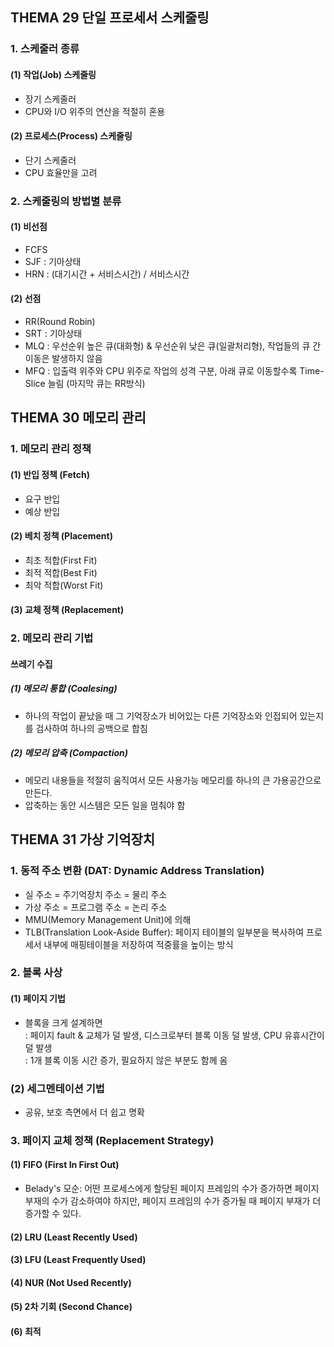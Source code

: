 ## **THEMA 29 단일 프로세서 스케줄링**

### 1. 스케줄러 종류
#### (1) 작업(Job) 스케줄링  
- 장기 스케줄러  
- CPU와 I/O 위주의 연산을 적절히 혼용  

#### (2) 프로세스(Process) 스케줄링  
- 단기 스케줄러  
- CPU 효율만을 고려  

### 2. 스케줄링의 방법별 분류
#### (1) 비선점
- FCFS
- SJF : 기아상태
- HRN : (대기시간 + 서비스시간) / 서비스시간

#### (2) 선점
- RR(Round Robin)
- SRT : 기아상태
- MLQ : 우선순위 높은 큐(대화형) & 우선순위 낮은 큐(일괄처리형), 작업들의 큐 간 이동은 발생하지 않음
- MFQ : 입출력 위주와 CPU 위주로 작업의 성격 구분, 아래 큐로 이동할수록 Time-Slice 늘림 (마지막 큐는 RR방식)



## **THEMA 30 메모리 관리**

### 1. 메모리 관리 정책
#### (1) 반입 정책 (Fetch)
- 요구 반입
- 예상 반입

#### (2) 베치 정책 (Placement)
- 최초 적합(First Fit)
- 최적 적합(Best Fit)
- 최악 적합(Worst Fit)

#### (3) 교체 정책 (Replacement)

### 2. 메모리 관리 기법
#### 쓰레기 수집  
##### (1) 메모리 통합 (Coalesing)
- 하나의 작업이 끝났을 때 그 기억장소가 비어있는 다른 기억장소와 인접되어 있는지를 검사하여 하나의 공백으로 합침
##### (2) 메모리 압축 (Compaction)
- 메모리 내용들을 적절히 움직여서 모든 사용가능 메모리를 하나의 큰 가용공간으로 만든다.
- 압축하는 동안 시스템은 모든 일을 멈춰야 함



## **THEMA 31 가상 기억장치**

### 1. 동적 주소 변환 (DAT: Dynamic Address Translation)
- 실 주소 = 주기억장치 주소 = 물리 주소
- 가상 주소 = 프로그램 주소 = 논리 주소
- MMU(Memory Management Unit)에 의해
- TLB(Translation Look-Aside Buffer): 페이지 테이블의 일부분을 복사하여 프로세서 내부에 매핑테이블을 저장하여 적중률을 높이는 방식


### 2. 블록 사상
#### (1) 페이지 기법
- 블록을 크게 설계하면  
: 페이지 fault & 교체가 덜 발생, 디스크로부터 블록 이동 덜 발생, CPU 유휴시간이 덜 발생  
: 1개 블록 이동 시간 증가, 필요하지 않은 부분도 함께 옴  

### (2) 세그멘테이션 기법
- 공유, 보호 측면에서 더 쉽고 명확

### 3. 페이지 교체 정책 (Replacement Strategy)
#### (1) FIFO (First In First Out)
- Belady's 모순: 어떤 프로세스에게 할당된 페이지 프레임의 수가 증가하면 페이지 부재의 수가 감소하여야 하지만, 페이지 프레임의 수가 증가될 때 페이지 부재가 더 증가할 수 있다.

#### (2) LRU (Least Recently Used)
#### (3) LFU (Least Frequently Used)
#### (4) NUR (Not Used Recently)
#### (5) 2차 기회 (Second Chance)
#### (6) 최적


